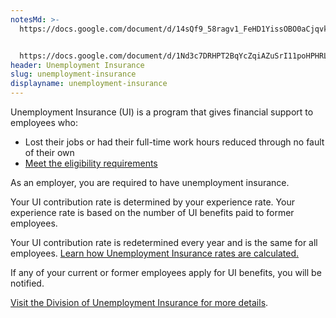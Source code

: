 ```yaml
---
notesMd: >-
  https://docs.google.com/document/d/14sQf9_58ragv1_FeHD1YissOBO0aCjqvk6jXAylIY0k/edit


  https://docs.google.com/document/d/1Nd3c7DRHPT2BqYcZqiAZuSrI11poHPHRL6HYtM75aOs/edit
header: Unemployment Insurance
slug: unemployment-insurance
displayname: unemployment-insurance
---
```

Unemployment Insurance (UI) is a program that gives financial support to employees who:

* Lost their jobs or had their full-time work hours reduced through no fault of their own
* [Meet the eligibility requirements](https://www.nj.gov/labor/myunemployment/before/about/who/index.shtml)

As an employer, you are required to have unemployment insurance.

Your UI contribution rate is determined by your experience rate. Your experience rate is based on the number of UI benefits paid to former employees.

Your UI contribution rate is redetermined every year and is the same for all employees. [Learn how Unemployment Insurance rates are calculated.](https://www.nj.gov/labor/ea/employer-services/rate-info/)

If any of your current or former employees apply for UI benefits, you will be notified. 

[Visit the Division of Unemployment Insurance for more details](https://www.nj.gov/labor/myunemployment/employers/).